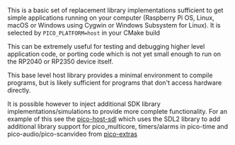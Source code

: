 This is a basic set of replacement library implementations sufficient to get simple applications
running on your computer (Raspberry Pi OS, Linux, macOS or Windows using Cygwin or Windows Subsystem for Linux).
It is selected by `PICO_PLATFORM=host` in your CMake build

This can be extremely useful for testing and debugging higher level application code, or porting code which is not yet small enough
to run on the RP2040 or RP2350 device itself.

This base level host library provides a minimal environment to compile programs, but is likely sufficient for programs
that don't access hardware directly.

It is possible however to inject additional SDK library implementations/simulations to provide
more complete functionality. For an example of this see the [pico-host-sdl](https://github.com/raspberrypi/pico-host-sdl)
which uses the SDL2 library to add additional library support for pico_multicore, timers/alarms in pico-time and
pico-audio/pico-scanvideo from [pico-extras](https://github.com/raspberrypi/pico-extras)

